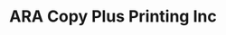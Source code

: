 ---
title: "ARA Copy Plus Printing Inc"
url: /burbank/ara-copy-plus-printing-inc/
shop: copyshop
---